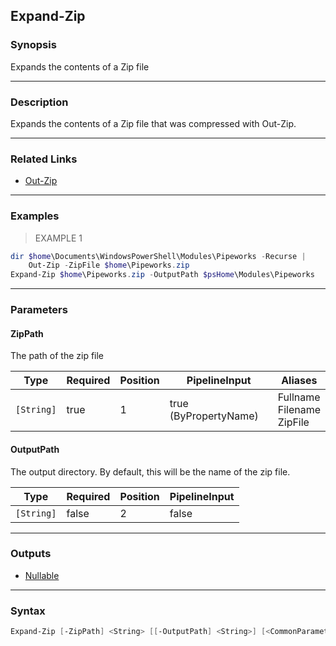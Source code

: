 Expand-Zip
----------

### Synopsis
Expands the contents of a Zip file

---

### Description

Expands the contents of a Zip file that was compressed with Out-Zip.

---

### Related Links
* [Out-Zip](Out-Zip)

---

### Examples
> EXAMPLE 1

```PowerShell
dir $home\Documents\WindowsPowerShell\Modules\Pipeworks -Recurse | 
    Out-Zip -ZipFile $home\Pipeworks.zip        
Expand-Zip $home\Pipeworks.zip -OutputPath $psHome\Modules\Pipeworks
```

---

### Parameters
#### **ZipPath**
The path of the zip file

|Type      |Required|Position|PipelineInput        |Aliases                          |
|----------|--------|--------|---------------------|---------------------------------|
|`[String]`|true    |1       |true (ByPropertyName)|Fullname<br/>Filename<br/>ZipFile|

#### **OutputPath**
The output directory.  By default, this will be the name of the zip file.

|Type      |Required|Position|PipelineInput|
|----------|--------|--------|-------------|
|`[String]`|false   |2       |false        |

---

### Outputs
* [Nullable](https://learn.microsoft.com/en-us/dotnet/api/System.Nullable)

---

### Syntax
```PowerShell
Expand-Zip [-ZipPath] <String> [[-OutputPath] <String>] [<CommonParameters>]
```
